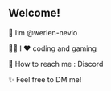## Welcome!
👨 I’m @werlen-nevio

🧑‍💻 I ♥️ coding and gaming 

💬 How to reach me : Discord

✨ Feel free to DM me!
